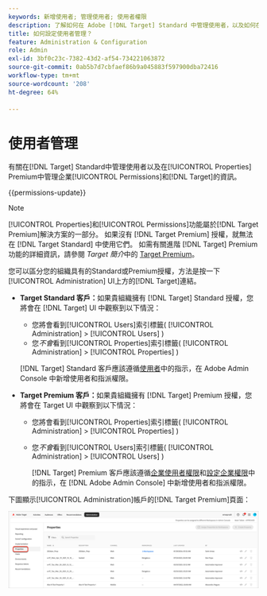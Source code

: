 ```yaml
---
keywords: 新增使用者; 管理使用者; 使用者權限
description: 了解如何在 Adobe [!DNL Target] Standard 中管理使用者，以及如何在 Adobe [!DNL Target] Premium 中管理企業屬性和權限。
title: 如何設定使用者管理？
feature: Administration & Configuration
role: Admin
exl-id: 3bf0c23c-7382-43d2-af54-734221063872
source-git-commit: 0ab5b7d7cbfaef86b9a045883f597900dba72416
workflow-type: tm+mt
source-wordcount: '208'
ht-degree: 64%

---
```


# 使用者管理

有關在[!DNL Target] Standard中管理使用者以及在[!UICONTROL Properties] Premium中管理企業[!UICONTROL Permissions]和[!DNL Target]的資訊。

{{permissions-update}}

>[!NOTE]
>
>[!UICONTROL Properties]和[!UICONTROL Permissions]功能屬於[!DNL Target Premium]解決方案的一部分。 如果沒有 [!DNL Target Premium] 授權，就無法在 [!DNL Target Standard] 中使用它們。 如需有關進階 [!DNL Target] Premium 功能的詳細資訊，請參閱 *Target 簡介*&#x200B;中的 [Target Premium](/help/main/c-intro/intro.md#premium)。

您可以區分您的組織具有的Standard或Premium授權，方法是按一下[!UICONTROL Administration] UI上方的[!DNL Target]連結。

* **Target Standard 客戶：**&#x200B;如果貴組織擁有 [!DNL Target] Standard 授權，您將會在 [!DNL Target] UI 中觀察到以下情況：

   * 您將會看到[!UICONTROL Users]索引標籤( [!UICONTROL Administration] > [!UICONTROL Users] )
   * 您&#x200B;*不會*&#x200B;看到[!UICONTROL Properties]索引標籤( [!UICONTROL Administration] > [!UICONTROL Properties] )

  [!DNL Target] Standard 客戶應該遵循[使用者](/help/main/administrating-target/c-user-management/c-user-management/user-management.md)中的指示，在 Adobe Admin Console 中新增使用者和指派權限。

* **Target Premium 客戶：**&#x200B;如果貴組織擁有 [!DNL Target] Premium 授權，您將會在 Target UI 中觀察到以下情況：

   * 您將會看到[!UICONTROL Properties]索引標籤( [!UICONTROL Administration] > [!UICONTROL Properties] )
   * 您&#x200B;*不會*&#x200B;看到[!UICONTROL Users]索引標籤( [!UICONTROL Administration] > [!UICONTROL Users] )

     [!DNL Target] Premium 客戶應該遵循[企業使用者權限](/help/main/administrating-target/c-user-management/property-channel/property-channel.md#concept_E396B16FA2024ADBA27BC056138F9838)和[設定企業權限](/help/main/administrating-target/c-user-management/property-channel/properties-overview.md#concept_22F2855DBF0D4754B9460F5D68749C71)中的指示，在 [!DNL Adobe Admin Console] 中新增使用者和指派權限。

下圖顯示[!UICONTROL Administration]帳戶的[!DNL Target Premium]頁面：

![「管理」索引標籤](/help/main/administrating-target/assets/premium.png)
